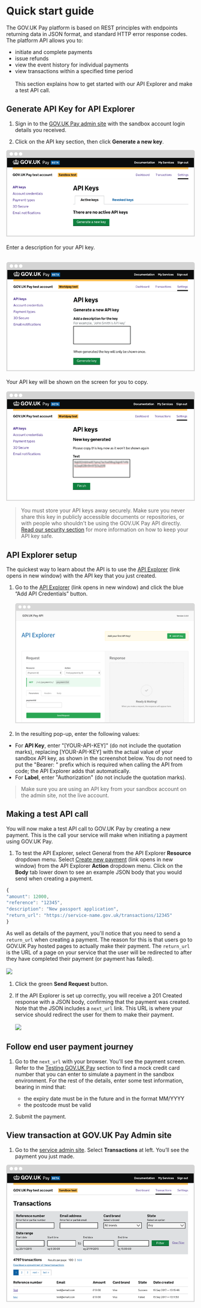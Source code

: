 # Quick start guide

The GOV.UK Pay platform is based on REST principles with endpoints returning data in JSON format, and standard HTTP error response codes. The platform API allows you to:

- initiate and complete payments
- issue refunds
- view the event history for individual payments
- view transactions within a specified time period
<br /><br />
This section explains how to get started with our API Explorer and make a test API call.

## Generate API Key for API Explorer

1. Sign in to the [GOV.UK Pay admin site](https://selfservice.payments.service.gov.uk/) with the sandbox account login details you received.

1. Click on the API key section, then click **Generate a new key**.

![](images/pay_9.png)
 <br /><br />Enter a description for your API key. <br /><br />
 
 
![](images/DescribeAPIKey+image2.png)
<br /><br />Your API key will be shown on the screen for you to copy.<br /><br /> ![](images/NewKeygenerate+image+3.png)


<blockquote>You must store your API keys away securely. Make sure you never share this key in publicly accessible documents or repositories, or with people who shouldn't be using the GOV.UK Pay API directly. <a href="https://govukpay-docs.cloudapps.digital/#security">Read our security section</a> for more information on how to keep your API key safe.</blockquote>

## API Explorer setup

The quickest way to learn about the API is to use the <a href="https://gds-payments.gelato.io/api-explorer/" target="blank">API Explorer</a> (link opens in new window) with the API key that you just created.

1. Go to the <a href="https://gds-payments.gelato.io/api-explorer/" target="blank">API Explorer</a> (link opens in new window) and click the blue “Add API Credentials” button. <br/><br/>
![](images/pay-add-api-key.png)
<br/><br/>
1.  In the resulting pop-up, enter the following values:
  + For **API Key**, enter "[YOUR-API-KEY]" (do not include the quotation marks), replacing [YOUR-API-KEY] with the actual value of your sandbox API key, as shown in the screenshot below. You do not need to put the "Bearer: " prefix which is required when calling the API from code; the API Explorer adds that automatically.
  + For **Label**, enter "Authorization" (do not include the quotation marks).

> Make sure you are using an API key from your sandbox account on the admin site, not the live account.

## Making a test API call

You will now make a test API call to GOV.UK Pay by creating a new payment. This is the call your service will make when 
initiating a payment using GOV.UK Pay.

1. To test the API Explorer, select General from the API Explorer **Resource** dropdown menu. Select <a href="https://gds-payments.gelato.io/api-explorer/gov-uk-pay-api/versions/1.0.1/general/create-new-payment" target="blank">Create new payment</a> (link opens in new window) from the API Explorer **Action** dropdown menu. Click on the **Body** tab lower down to see an example JSON body that you would send when creating a payment.

```javascript
{
"amount": 12000,
"reference": "12345",
"description": "New passport application",
"return_url": "https://service-name.gov.uk/transactions/12345"
}
```

As well as details of the payment, you'll notice that you need to send a ``return_url`` when creating a payment. The reason for this is that users go to GOV.UK Pay hosted pages to actually make their payment.
The ``return_url`` is the URL of a page on your service that the user will be redirected to after they have completed their payment (or payment has failed).
<br/><br/>
![](https://s3-eu-west-1.amazonaws.com/pay-govuk-documentation/pay-api-explorer-createpay.png)

1. Click the green **Send Request** button.

1. If the API Explorer is set up correctly, you will receive a 201 Created response with a JSON body, confirming that the payment was created. Note that the JSON includes a ``next_url`` link. This URL is where your service should redirect the user for them to make their payment.
<br/><br/>
![](https://s3-eu-west-1.amazonaws.com/pay-govuk-documentation/pay-api-explorer-response.png)

## Follow end user payment journey

1. Go to the ``next_url`` with your browser. You'll see the payment screen. Refer to the [Testing GOV.UK Pay](https://govukpay-docs.cloudapps.digital/#testing-gov-uk-pay) section to find a mock credit card number that you can enter to simulate a payment in the sandbox environment. For the rest of the details, enter some test information, bearing in mind that:
    + the expiry date must be in the future and in the format MM/YYYY
    + the postcode must be valid

1. Submit the payment.

## View transaction at GOV.UK Pay Admin site

1. Go to the [service admin site](https://selfservice.payments.service.gov.uk/). Select **Transactions** at left. You’ll see the payment you just made.

![](images/transaction+list+image+4.png)
